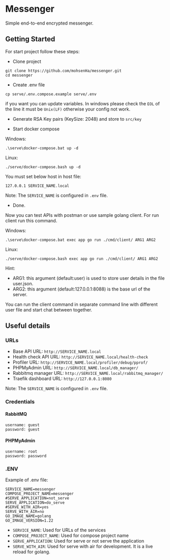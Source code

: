 # Messenger

Simple end-to-end encrypted messenger.

## Getting Started
For start project follow these steps:

- Clone project
```shell
git clone https://github.com/mohsenHa/messenger.git
cd messenger
```
- Create .env file
```shell
cp serve/.env.compose.example serve/.env
```
if you want you can update variables.
In windows please check the `EOL` of the line it must be `Unix(LF)` otherwise your config not work.


- Generate RSA Key pairs (KeySize: 2048) and store to `src/key`

- Start docker compose

Windows:
```shell
.\serve\docker-compose.bat up -d
```


Linux:
```shell
./serve/docker-compose.bash up -d
```

You must set below host in host file:

```
127.0.0.1 SERVICE_NAME.local
```
Note: The `SERVICE_NAME` is configured in `.env` file.

- Done.

Now you can test APIs with postman or use sample golang client. 
For run client run this command.

Windows:
```shell
.\serve\docker-compose.bat exec app go run ./cmd/client/ ARG1 ARG2
```

Linux:
```shell
./serve/docker-compose.bash exec app go run ./cmd/client/ ARG1 ARG2
```
Hint: 
- ARG1: this argument (default:user) is used to store user details in the file user.json.
- ARG2: this argument (default:127.0.0.1:8088) is the base url of the server.

You can run the client command in separate command line with different user file and start chat between together. 

## Useful details

### URLs
- Base API URL: `http://SERVICE_NAME.local`
- Health check API URL: `http://SERVICE_NAME.local/health-check`
- Profiler URL: `http://SERVICE_NAME.local/profiler/debug/pprof/`
- PHPMyAdmin URL: `http://SERVICE_NAME.local/db_manager/`
- Rabbitmq manager URL: `http://SERVICE_NAME.local/rabbitmq_manager/`
- Traefik dashboard URL: `http://127.0.0.1:8080`

Note: The `SERVICE_NAME` is configured in `.env` file.

### Credentials

#### RabbitMQ
```
username: guest
password: guest
```

#### PHPMyAdmin
```
username: root
password: password
```

### .ENV 

Example of .env file:

```
SERVICE_NAME=messenger
COMPOSE_PROJECT_NAME=messenger
#SERVE_APPLICATION=not_serve
SERVE_APPLICATION=do_serve
#SERVE_WITH_AIR=yes
SERVE_WITH_AIR=no
GO_IMAGE_NAME=golang
GO_IMAGE_VERSION=1.22
```   
- `SERVICE_NAME`: Used for URLs of the services
- `COMPOSE_PROJECT_NAME`: Used for compose project name
- `SERVE_APPLICATION`: Used for serve or not serve the application
- `SERVE_WITH_AIR`: Used for serve with air for development. It is a live reload for golang.

